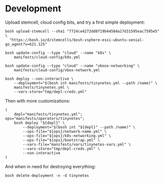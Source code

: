 Development
===========

Upload stemcell, cloud config bits, and try a first simple deployment:

```shell
bosh upload-stemcell --sha1 "7724ce4272dd8f19b44584a17d31595eac7595e5" \
  "https://bosh.io/d/stemcells/bosh-vsphere-esxi-ubuntu-xenial-go_agent?v=621.125"

bosh update-config --type "cloud" --name "k8s" \
    manifests/cloud-config/k8s.yml

bosh update-config --type "cloud" --name "vboox-networking" \
    manifests/cloud-config/vbox-network.yml

bosh deploy --non-interactive \
    --deployment="$(bosh int manifests/tinynetes.yml --path /name)" \
    manifests/tinynetes.yml \
    --vars-store="tmp/depl-creds.yml"
```

Then with more customizations:

```shell
(
    depl="manifests/tinynetes.yml"; ops="manifests/operators/tinynetes";
    bosh deploy "${depl}" \
        --deployment="$(bosh int "${depl}" --path /name)" \
        --ops-file="${ops}/network-name.yml" \
        --ops-file="${ops}/k8s-networking.yml" \
        --ops-file="${ops}/bootstrap.yml" \
        --vars-file="manifests/vars/tinynetes-vars.yml" \
        --vars-store="tmp/depl-creds.yml" \
        --non-interactive
)
```

And when in need for destroying everything:

```shell
bosh delete-deployment -n -d tinynetes
```

